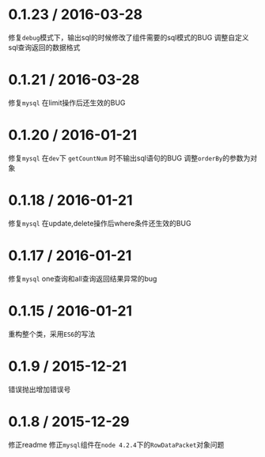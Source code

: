 0.1.23 / 2016-03-28
==================

修复`debug`模式下，输出sql的时候修改了组件需要的sql模式的BUG
调整自定义sql查询返回的数据格式


0.1.21 / 2016-03-28
==================

修复`mysql` 在limit操作后还生效的BUG

0.1.20 / 2016-01-21
==================

修复`mysql` 在`dev`下 `getCountNum` 时不输出sql语句的BUG
调整`orderBy`的参数为对象

0.1.18 / 2016-01-21
==================

修复`mysql` 在update,delete操作后where条件还生效的BUG

0.1.17 / 2016-01-21
==================

修复`mysql` one查询和all查询返回结果异常的bug


0.1.15 / 2016-01-21
==================

重构整个类，采用`ES6`的写法

0.1.9 / 2015-12-21
==================

错误抛出增加错误号

0.1.8 / 2015-12-29
==================

修正readme
修正`mysql`组件在`node 4.2.4`下的`RowDataPacket`对象问题